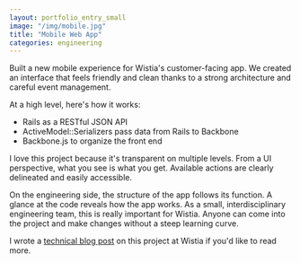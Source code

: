 ```yaml
---
layout: portfolio_entry_small
image: "/img/mobile.jpg"
title: "Mobile Web App"
categories: engineering
---
```


Built a new mobile experience for Wistia's customer-facing app. We created an
interface that feels friendly and clean thanks to a strong architecture and
careful event management.

At a high level, here's how it works:

- Rails as a RESTful JSON API
- ActiveModel::Serializers pass data from Rails to Backbone
- Backbone.js to organize the front end

I love this project because it's transparent on multiple levels. From a UI
perspective, what you see is what you get. Available actions are clearly
delineated and easily accessible.

On the engineering side, the structure of the app follows its function. A glance
at the code reveals how the app works. As a small, interdisciplinary
engineering team, this is really important for Wistia. Anyone can come into
the project and make changes without a steep learning curve.

I wrote a <a
href="http://wistia.com/blog/building-mobile-experience-backbone-rails"
target="_blank">technical blog post</a> on this project at Wistia if you'd like
to read more.
